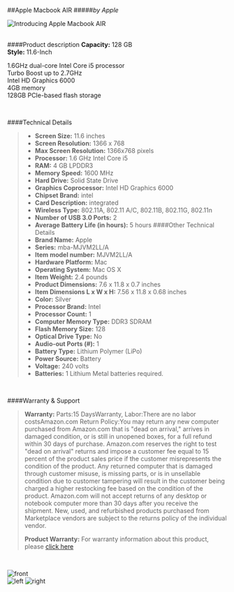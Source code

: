 ##Apple Macbook AIR
#####_by Apple_  

![Introducing Apple Macbook AIR](
https://images-na.ssl-images-amazon.com/images/I/41RmNjxpFOL.jpg
)  
<br/>

####Product description
**Capacity:** 128 GB  
**Style:** 11.6-Inch

1.6GHz dual-core Intel Core i5 processor<BR>Turbo Boost up to 2.7GHz<BR>Intel HD Graphics 6000<BR>4GB memory<BR>128GB PCIe-based flash storage

<br/>

####Technical Details
>* **Screen Size:** 11.6 inches
>* **Screen Resolution:** 1366 x 768
>* **Max Screen Resolution:** 1366x768 pixels
>* **Processor:** 1.6 GHz Intel Core i5
>* **RAM:** 4 GB LPDDR3
>* **Memory Speed:** 1600 MHz
>* **Hard Drive:** Solid State Drive
>* **Graphics Coprocessor:** Intel HD Graphics 6000
>* **Chipset Brand:** intel
>* **Card Description:** integrated
>* **Wireless Type:** 802.11A, 802.11 A/C, 802.11B, 802.11G, 802.11n
>* **Number of USB 3.0 Ports:** 2
>* **Average Battery Life (in hours):** 5 hours
> ####Other Technical Details
>* **Brand Name:** Apple
>* **Series:** mba-MJVM2LL/A
>* **Item model number:** MJVM2LL/A
>* **Hardware Platform:** Mac
>* **Operating System:** Mac OS X
>* **Item Weight:** 2.4 pounds
>* **Product Dimensions:** 7.6 x 11.8 x 0.7 inches
>* **Item Dimensions L x W x H:** 7.56 x 11.8 x 0.68 inches
>* **Color:** Silver
>* **Processor Brand:** Intel
>* **Processor Count:** 1
>* **Computer Memory Type:** DDR3 SDRAM
>* **Flash Memory Size:** 128
>* **Optical Drive Type:** No
>* **Audio-out Ports (#):** 1
>* **Battery Type:** Lithium Polymer (LiPo)
>* **Power Source:** Battery
>* **Voltage:** 240 volts
>* **Batteries:** 1 Lithium Metal batteries required.

<br/>

####Warranty & Support
>**Warranty:** Parts:15 DaysWarranty, Labor:There are no labor costsAmazon.com Return Policy:You may return any new computer purchased from Amazon.com that is "dead on arrival," arrives in damaged condition, or is still in unopened boxes, for a full refund within 30 days of purchase. Amazon.com reserves the right to test "dead on arrival" returns and impose a customer fee equal to 15 percent of the product sales price if the customer misrepresents the condition of the product. Any returned computer that is damaged through customer misuse, is missing parts, or is in unsellable condition due to customer tampering will result in the customer being charged a higher restocking fee based on the condition of the product. Amazon.com will not accept returns of any desktop or notebook computer more than 30 days after you receive the shipment. New, used, and refurbished products purchased from Marketplace vendors are subject to the returns policy of the individual vendor.  
>
>**Product Warranty:** For warranty information about this product, please [click here](https://images-na.ssl-images-amazon.com/images/I/81JAf+bUgMS.pdf)

<br/>

![front](
https://images-na.ssl-images-amazon.com/images/I/915UBjNfA4L._SL1500_.jpg
)  
![left](
http://ecx.images-amazon.com/images/I/61NHwRtZM2L._SL1500_.jpg
)
![right](
http://ecx.images-amazon.com/images/I/71gh9CSsimL._SL1500_.jpg
)
